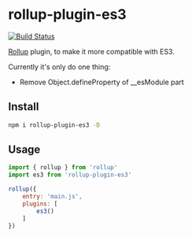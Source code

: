 # rollup-plugin-es3

[![Build Status](https://travis-ci.org/futurist/rollup-plugin-es3.svg?branch=master)](https://travis-ci.org/futurist/rollup-plugin-es3)

[Rollup](https://github.com/rollup/rollup) plugin, to make it more compatible with ES3.

Currently it's only do one thing:

- Remove Object.defineProperty of __esModule part

## Install

```sh
npm i rollup-plugin-es3 -D
```

## Usage

```js
import { rollup } from 'rollup'
import es3 from 'rollup-plugin-es3'

rollup({
	entry: 'main.js',
	plugins: [
		es3()
	]
})
```

